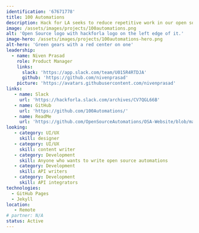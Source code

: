 ```yaml
---
identification: '67671778'
title: 100 Automations
description: Hack for LA seeks to reduce repetitive work in our open source projects and for the open source community.  This project will be both a showcase for the automations and/or microservices that we develop, but also a convenient home for those automations, so that they can be found, forked, and contributed to easily.
image: /assets/images/projects/100automations.png
alt: 'Open Source logo with hackforla logo on the left edge of it.'
image-hero: /assets/images/projects/100automations-hero.png
alt-hero: 'Green gears with a red center on one'
leadership:
  - name: Niven Prasad
    role: Product Manager
    links:
      slack: 'https://app.slack.com/team/U015R4RTDJA'
      github: 'https://github.com/nivenprasad'
    picture: 'https://avatars.githubusercontent.com/nivenprasad'
links: 
   - name: Slack 
     url: 'https://hackforla.slack.com/archives/CV7QGL66B'
   - name: GitHub
     url: 'https://github.com/100Automations/'
   - name: ReadMe
     url: 'https://github.com/OpenSourceAutomations/OSA-Website/blob/master/README.md'
looking:
   - category: UI/UX
     skill: designer
   - category: UI/UX
     skill: content writer
   - category: Development
     skill: Anyone who wants to write open source automations
   - category: Development
     skill: API writers
   - category: Development
     skill: API integrators
technologies: 
  - GitHub Pages
  - Jekyll
location:
   - Remote
# partner: N/A
status: Active
---
```


